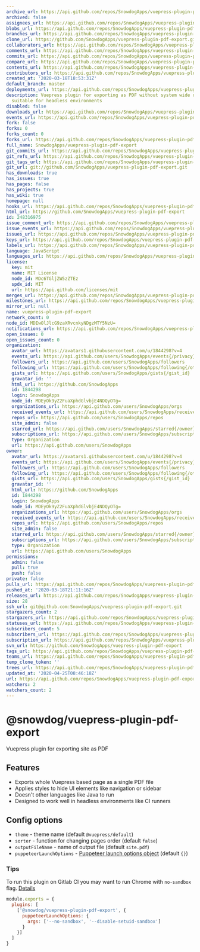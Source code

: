 ```yaml
---
archive_url: https://api.github.com/repos/SnowdogApps/vuepress-plugin-pdf-export/{archive_format}{/ref}
archived: false
assignees_url: https://api.github.com/repos/SnowdogApps/vuepress-plugin-pdf-export/assignees{/user}
blobs_url: https://api.github.com/repos/SnowdogApps/vuepress-plugin-pdf-export/git/blobs{/sha}
branches_url: https://api.github.com/repos/SnowdogApps/vuepress-plugin-pdf-export/branches{/branch}
clone_url: https://github.com/SnowdogApps/vuepress-plugin-pdf-export.git
collaborators_url: https://api.github.com/repos/SnowdogApps/vuepress-plugin-pdf-export/collaborators{/collaborator}
comments_url: https://api.github.com/repos/SnowdogApps/vuepress-plugin-pdf-export/comments{/number}
commits_url: https://api.github.com/repos/SnowdogApps/vuepress-plugin-pdf-export/commits{/sha}
compare_url: https://api.github.com/repos/SnowdogApps/vuepress-plugin-pdf-export/compare/{base}...{head}
contents_url: https://api.github.com/repos/SnowdogApps/vuepress-plugin-pdf-export/contents/{+path}
contributors_url: https://api.github.com/repos/SnowdogApps/vuepress-plugin-pdf-export/contributors
created_at: '2020-03-18T18:53:31Z'
default_branch: master
deployments_url: https://api.github.com/repos/SnowdogApps/vuepress-plugin-pdf-export/deployments
description: Vuepress plugin for exporting as PDF without system wide dependencies
  suitable for headless environments
disabled: false
downloads_url: https://api.github.com/repos/SnowdogApps/vuepress-plugin-pdf-export/downloads
events_url: https://api.github.com/repos/SnowdogApps/vuepress-plugin-pdf-export/events
fork: false
forks: 0
forks_count: 0
forks_url: https://api.github.com/repos/SnowdogApps/vuepress-plugin-pdf-export/forks
full_name: SnowdogApps/vuepress-plugin-pdf-export
git_commits_url: https://api.github.com/repos/SnowdogApps/vuepress-plugin-pdf-export/git/commits{/sha}
git_refs_url: https://api.github.com/repos/SnowdogApps/vuepress-plugin-pdf-export/git/refs{/sha}
git_tags_url: https://api.github.com/repos/SnowdogApps/vuepress-plugin-pdf-export/git/tags{/sha}
git_url: git://github.com/SnowdogApps/vuepress-plugin-pdf-export.git
has_downloads: true
has_issues: true
has_pages: false
has_projects: true
has_wiki: true
homepage: null
hooks_url: https://api.github.com/repos/SnowdogApps/vuepress-plugin-pdf-export/hooks
html_url: https://github.com/SnowdogApps/vuepress-plugin-pdf-export
id: 248316975
issue_comment_url: https://api.github.com/repos/SnowdogApps/vuepress-plugin-pdf-export/issues/comments{/number}
issue_events_url: https://api.github.com/repos/SnowdogApps/vuepress-plugin-pdf-export/issues/events{/number}
issues_url: https://api.github.com/repos/SnowdogApps/vuepress-plugin-pdf-export/issues{/number}
keys_url: https://api.github.com/repos/SnowdogApps/vuepress-plugin-pdf-export/keys{/key_id}
labels_url: https://api.github.com/repos/SnowdogApps/vuepress-plugin-pdf-export/labels{/name}
language: JavaScript
languages_url: https://api.github.com/repos/SnowdogApps/vuepress-plugin-pdf-export/languages
license:
  key: mit
  name: MIT License
  node_id: MDc6TGljZW5zZTEz
  spdx_id: MIT
  url: https://api.github.com/licenses/mit
merges_url: https://api.github.com/repos/SnowdogApps/vuepress-plugin-pdf-export/merges
milestones_url: https://api.github.com/repos/SnowdogApps/vuepress-plugin-pdf-export/milestones{/number}
mirror_url: null
name: vuepress-plugin-pdf-export
network_count: 0
node_id: MDEwOlJlcG9zaXRvcnkyNDgzMTY5NzU=
notifications_url: https://api.github.com/repos/SnowdogApps/vuepress-plugin-pdf-export/notifications{?since,all,participating}
open_issues: 0
open_issues_count: 0
organization:
  avatar_url: https://avatars1.githubusercontent.com/u/1844298?v=4
  events_url: https://api.github.com/users/SnowdogApps/events{/privacy}
  followers_url: https://api.github.com/users/SnowdogApps/followers
  following_url: https://api.github.com/users/SnowdogApps/following{/other_user}
  gists_url: https://api.github.com/users/SnowdogApps/gists{/gist_id}
  gravatar_id: ''
  html_url: https://github.com/SnowdogApps
  id: 1844298
  login: SnowdogApps
  node_id: MDEyOk9yZ2FuaXphdGlvbjE4NDQyOTg=
  organizations_url: https://api.github.com/users/SnowdogApps/orgs
  received_events_url: https://api.github.com/users/SnowdogApps/received_events
  repos_url: https://api.github.com/users/SnowdogApps/repos
  site_admin: false
  starred_url: https://api.github.com/users/SnowdogApps/starred{/owner}{/repo}
  subscriptions_url: https://api.github.com/users/SnowdogApps/subscriptions
  type: Organization
  url: https://api.github.com/users/SnowdogApps
owner:
  avatar_url: https://avatars1.githubusercontent.com/u/1844298?v=4
  events_url: https://api.github.com/users/SnowdogApps/events{/privacy}
  followers_url: https://api.github.com/users/SnowdogApps/followers
  following_url: https://api.github.com/users/SnowdogApps/following{/other_user}
  gists_url: https://api.github.com/users/SnowdogApps/gists{/gist_id}
  gravatar_id: ''
  html_url: https://github.com/SnowdogApps
  id: 1844298
  login: SnowdogApps
  node_id: MDEyOk9yZ2FuaXphdGlvbjE4NDQyOTg=
  organizations_url: https://api.github.com/users/SnowdogApps/orgs
  received_events_url: https://api.github.com/users/SnowdogApps/received_events
  repos_url: https://api.github.com/users/SnowdogApps/repos
  site_admin: false
  starred_url: https://api.github.com/users/SnowdogApps/starred{/owner}{/repo}
  subscriptions_url: https://api.github.com/users/SnowdogApps/subscriptions
  type: Organization
  url: https://api.github.com/users/SnowdogApps
permissions:
  admin: false
  pull: true
  push: false
private: false
pulls_url: https://api.github.com/repos/SnowdogApps/vuepress-plugin-pdf-export/pulls{/number}
pushed_at: '2020-03-18T21:11:16Z'
releases_url: https://api.github.com/repos/SnowdogApps/vuepress-plugin-pdf-export/releases{/id}
size: 28
ssh_url: git@github.com:SnowdogApps/vuepress-plugin-pdf-export.git
stargazers_count: 2
stargazers_url: https://api.github.com/repos/SnowdogApps/vuepress-plugin-pdf-export/stargazers
statuses_url: https://api.github.com/repos/SnowdogApps/vuepress-plugin-pdf-export/statuses/{sha}
subscribers_count: 5
subscribers_url: https://api.github.com/repos/SnowdogApps/vuepress-plugin-pdf-export/subscribers
subscription_url: https://api.github.com/repos/SnowdogApps/vuepress-plugin-pdf-export/subscription
svn_url: https://github.com/SnowdogApps/vuepress-plugin-pdf-export
tags_url: https://api.github.com/repos/SnowdogApps/vuepress-plugin-pdf-export/tags
teams_url: https://api.github.com/repos/SnowdogApps/vuepress-plugin-pdf-export/teams
temp_clone_token: ''
trees_url: https://api.github.com/repos/SnowdogApps/vuepress-plugin-pdf-export/git/trees{/sha}
updated_at: '2020-04-25T08:46:18Z'
url: https://api.github.com/repos/SnowdogApps/vuepress-plugin-pdf-export
watchers: 2
watchers_count: 2
---
```


# @snowdog/vuepress-plugin-pdf-export
Vuepress plugin for exporting site as PDF

## Features
- Exports whole Vuepress based page as a single PDF file
- Applies styles to hide UI elements like navigation or sidebar
- Doesn't other languages like Java to run
- Designed to work well in headless environments like CI runners

## Config options
- `theme` - theme name (default `@vuepress/default`)
- `sorter` - function for changing pages order (default `false`)
- `outputFileName` - name of output file (default `site.pdf`)
- `puppeteerLaunchOptions` - [Puppeteer launch options object](https://github.com/puppeteer/puppeteer/blob/v2.1.1/docs/api.md#puppeteerlaunchoptions) (default `{}`)

### Tips
To run this plugin on Gitlab CI you may want to run Chrome with `no-sandbox` flag. [Details](https://github.com/puppeteer/puppeteer/blob/master/docs/troubleshooting.md#setting-up-chrome-linux-sandbox)

```js
module.exports = {
  plugins: [
    ['@snowdog/vuepress-plugin-pdf-export', {
      puppeteerLaunchOptions: {
        args: ['--no-sandbox', '--disable-setuid-sandbox']
      }
    }]
  ]
}
```
